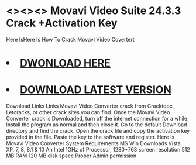 # <><><> Movavi Video Suite 24.3.3 Crack +Activation Key 
Here IsHere Is How To Crack Movavi Video Covertert

# <li><a class="gplay" href="https://www.piratepc.info/download-full-setup-for-pc-mac-android/">DWONLOAD HERE </a></li>
# <li><a class="download" href="https://www.piratepc.info/download-full-setup-for-pc-mac-android/">DOWNLOAD LATEST VERSION </a></li>
 
 Download Links  Links  Movavi Video Converter crack from Cracktopc, Letcracks, or other crack sites you can find.
Once the Movavi Video Converter crack is  Downloaded, turn off the internet connection for a while.
Install the program as normal and then close it.
Go to the default  Download directory and find the crack.
Open the crack file and copy the activation key provided in the file.
Paste the key to the software and register.
Here Is Movavi Video Converter System Requirements
MS Win Downloads Vista, XP, 7, 8, 8.1 & 10
An Intel 1GHz of Processor, 1280*768 screen resolution
512 MB RAM 120 MB disk space
Proper Admin permission
